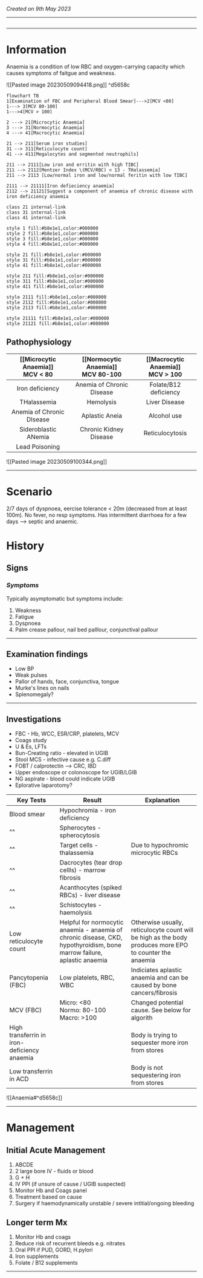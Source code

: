 *Created on 9th May 2023*

---
```toc
```
---

# Information
 
Anaemia is a condition of low RBC and oxygen-carrying capacity which causes symptoms of faitgue and weakness.

![[Pasted image 20230509094418.png]] ^d5658c

```mermaid
flowchart TB
1[Examination of FBC and Peripheral Blood Smear]--->2[MCV <80]
1---> 3[MCV 80-100]
1--->4[MCV > 100]

2 ---> 21[Microcytic Anaemia]
3 ---> 31[Normocytic Anaemia]
4 ---> 41[Macrocytic Anaemia]

21 --> 211[Serum iron studies]
31 --> 311[Reticulocyte count]
41 --> 411[Megalocytes and segmented neutrophils]

211 --> 2111[Low iron and erritin with high TIBC]
211 --> 2112[Mentzer Index \(MCV/RBC) < 13 - THalassemia]
211 --> 2113 [Low/normal iron and low/normal feritin with low TIBC]

2111 --> 21111[Iron defieciency anaemia]
2112 --> 21121[Suggest a component of anaemia of chronic disease with iron deficiency anaemia

class 21 internal-link
class 31 internal-link
class 41 internal-link

style 1 fill:#b8e1e1,color:#000000
style 2 fill:#b8e1e1,color:#000000
style 3 fill:#b8e1e1,color:#000000
style 4 fill:#b8e1e1,color:#000000

style 21 fill:#b8e1e1,color:#000000
style 31 fill:#b8e1e1,color:#000000
style 41 fill:#b8e1e1,color:#000000

style 211 fill:#b8e1e1,color:#000000
style 311 fill:#b8e1e1,color:#000000
style 411 fill:#b8e1e1,color:#000000

style 2111 fill:#b8e1e1,color:#000000
style 2112 fill:#b8e1e1,color:#000000
style 2113 fill:#b8e1e1,color:#000000

style 21111 fill:#b8e1e1,color:#000000
style 21121 fill:#b8e1e1,color:#000000

```

## Pathophysiology
| [[Microcytic Anaemia]]<br>MCV < 80   | [[Normocytic Anaemia]]<br>MCV 80-100  | [[Macrocytic Anaemia]]<br>MCV > 100 |
| :-------------------------: | :-------------------------: | :-----------------------: |
| Iron deficiency           | Anemia of Chronic Disease |  Folate/B12 deficiency                       |
| THalassemia               | Hemolysis                 | Liver Disease           |
| Anemia of Chronic DIsease | Aplastic Aneia            | Alcohol use             |
| Sideroblastic ANemia      | Chronic Kidney Disease    | Reticulocytosis                        |
| Lead Poisoning            |                           |                         |
![[Pasted image 20230509100344.png]]

--- 
# Scenario

2/7 days of dyspnoea, eercise tolerance < 20m (decreased from at least 100m). No fever, no resp symptoms. Has intermittent diarrhoea for a few days --> septic and anaemic.



# History
## Signs
### *Symptoms*
Typically asymptomatic but symptoms include:
1. Weakness
2. Fatigue 
3. Dyspnoea
4. Palm crease pallour, nail bed palllour, conjunctival pallour 


---

## Examination findings
- Low BP
- Weak pulses
- Pallor of hands, face, conjunctiva, tongue
- Murke's lines on nails 
- Splenomegaly?

---

## Investigations

- FBC - Hb, WCC, ESR/CRP, platelets, MCV
- Coags study
- U & Es, LFTs
- Bun-Creating ratio - elevated in UGIB
- Stool MCS - infective cause e.g. C.diff
- FOBT / calprotectin --> CRC, IBD
- Upper endoscope or colonoscope for UGIB/LGIB
- NG aspirate - blood could indicate UGIB
- Eplorative laparotomy?

| Key Tests                                   | Result                                                                                                                  | Explanation                                                                                             |
| ------------------------------------------- | ----------------------------------------------------------------------------------------------------------------------- | ------------------------------------------------------------------------------------------------------- |
| Blood smear                                 | Hypochromia - iron deficiency                                                                                           |                                                                                                         |
| ^^                                          | Spherocytes - spherocytosis                                                                                             |                                                                                                         |
| ^^                                          | Target cells - thalassemia                                                                                              | Due to hypochromic microcytic RBCs                                                                      |
| ^^                                          | Dacrocytes (tear drop cellls) - marrow fibrosis                                                                         |                                                                                                         |
| ^^                                          | Acanthocytes (spiked RBCs) - liver disease                                                                              |                                                                                                         |
| ^^                                            | Schistocytes - haemolysis                                                                                               |                                                                                                         |
| Low reticulocyte count                      | Helpful for normocytic anaemia - anaemia of chronic disease, CKD, hypothyroidism, bone marrow failure, aplastic anaemia | Otherwise usually, reticulocyte count will be high as the body produces more EPO to counter the anaemia |
| Pancytopenia (FBC)                          | Low platelets, RBC, WBC                                                                                                 | Indiciates aplastic anaemia and can be caused by bone cancers/fibrosis                                  |
| MCV (FBC)                                   | Micro: <80<br>Normo: 80-100<br>Macro: >100                                                                              | Changed potential cause. See below for algorith                                                         |
| High transferrin in iron-deficiency anaemia |                                                                                                                         | Body is trying to sequester more iron from stores                                                       |
| Low transferrin in ACD                      |                                                                                                                         | Body is not sequestering iron from stores                                                               |

![[Anaemia#^d5658c]]


---

# Management
## Initial Acute Management
1. ABCDE
2. 2 large bore IV - fluids or blood
3. G + H
4. IV PPI (if unsure of cause / UGIB suspected)
5. Monitor Hb and Coags panel
6. Treatment based on cause 
7. Surgery if haemodynamically unstable / severe intitial/ongoing bleeding


## Longer term Mx
1. Monitor Hb and coags
2. Reduce risk of recurrent bleeds e.g. nitrates
3. Oral PPI if PUD, GORD, H.pylori
4. Iron supplements
5. Folate / B12 supplements 


---
